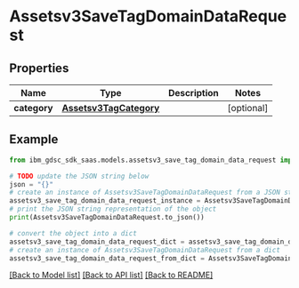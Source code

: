 # Assetsv3SaveTagDomainDataRequest


## Properties

Name | Type | Description | Notes
------------ | ------------- | ------------- | -------------
**category** | [**Assetsv3TagCategory**](Assetsv3TagCategory.md) |  | [optional] 

## Example

```python
from ibm_gdsc_sdk_saas.models.assetsv3_save_tag_domain_data_request import Assetsv3SaveTagDomainDataRequest

# TODO update the JSON string below
json = "{}"
# create an instance of Assetsv3SaveTagDomainDataRequest from a JSON string
assetsv3_save_tag_domain_data_request_instance = Assetsv3SaveTagDomainDataRequest.from_json(json)
# print the JSON string representation of the object
print(Assetsv3SaveTagDomainDataRequest.to_json())

# convert the object into a dict
assetsv3_save_tag_domain_data_request_dict = assetsv3_save_tag_domain_data_request_instance.to_dict()
# create an instance of Assetsv3SaveTagDomainDataRequest from a dict
assetsv3_save_tag_domain_data_request_from_dict = Assetsv3SaveTagDomainDataRequest.from_dict(assetsv3_save_tag_domain_data_request_dict)
```
[[Back to Model list]](../README.md#documentation-for-models) [[Back to API list]](../README.md#documentation-for-api-endpoints) [[Back to README]](../README.md)


